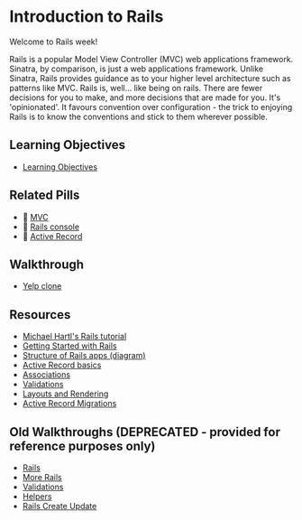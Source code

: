 # Introduction to Rails

Welcome to Rails week!

Rails is a popular Model View Controller (MVC) web applications framework. Sinatra, by comparison, is just a web applications framework. Unlike Sinatra, Rails provides guidance as to your higher level architecture such as patterns like MVC.  Rails is, well... like being on rails. There are fewer decisions for you to make, and more decisions that are made for you. It's 'opinionated'. It favours convention over configuration - the trick to enjoying Rails is to know the conventions and stick to them wherever possible.

## Learning Objectives

* [Learning Objectives](https://github.com/makersacademy/course/blob/master/rails/learning_objectives.md)

## Related Pills

* :pill: [MVC](../pills/mvc.md)
* :pill: [Rails console](../pills/rails_console.md)
* :pill: [Active Record](../pills/activerecord.md)

## Walkthrough

* [Yelp clone](https://github.com/makersacademy/course/blob/master/rails/yelp.md)

## Resources

* [Michael Hartl's Rails tutorial](http://www.railstutorial.org/book)
* [Getting Started with Rails](http://guides.rubyonrails.org/getting_started.html)
* [Structure of Rails apps (diagram)](http://images.thoughtbot.com/ember-rails-terminology-differences/rails.png)
* [Active Record basics](http://guides.rubyonrails.org/active_record_basics.html)
* [Associations](http://guides.rubyonrails.org/association_basics.html)
* [Validations](http://guides.rubyonrails.org/active_record_validations.html)
* [Layouts and Rendering](http://guides.rubyonrails.org/layouts_and_rendering.html)
* [Active Record Migrations](http://guides.rubyonrails.org/migrations.html)

## Old Walkthroughs (DEPRECATED - provided for reference purposes only)

* [Rails](https://github.com/makersacademy/course/blob/master/walkthroughs/rails.md)
* [More Rails](https://github.com/makersacademy/course/blob/master/walkthroughs/more_rails.md)
* [Validations](https://github.com/makersacademy/course/blob/master/walkthroughs/validations.md)
* [Helpers](https://github.com/makersacademy/course/blob/master/walkthroughs/helpers.md)
* [Rails Create Update](https://github.com/makersacademy/course/blob/master/walkthroughs/rails_create_update.md)
